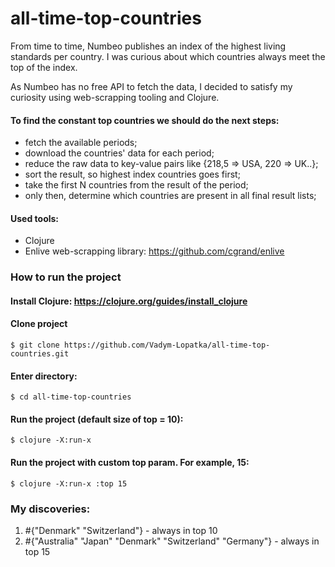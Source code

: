 # all-time-top-countries

From time to time, Numbeo publishes an index of the highest living standards per country.
I was curious about which countries always meet the top of the index.

As Numbeo has no free API to fetch the data, I decided to satisfy my curiosity using web-scrapping tooling and Clojure.

#### To find the constant top countries we should do the next steps:
- fetch the available periods;
- download the countries' data for each period;
- reduce the raw data to key-value pairs like {218,5 => USA, 220 => UK..};
- sort the result, so highest index countries goes first;
- take the first N countries from the result of the period;
- only then, determine which countries are present in all final result lists;

#### Used tools:
- Clojure
- Enlive web-scrapping library: https://github.com/cgrand/enlive

### How to run the project
#### Install Clojure: https://clojure.org/guides/install_clojure
#### Clone project
    $ git clone https://github.com/Vadym-Lopatka/all-time-top-countries.git
#### Enter directory:
    $ cd all-time-top-countries
#### Run the project (default size of top = 10):
    $ clojure -X:run-x
#### Run the project with custom top param. For example, 15:
    $ clojure -X:run-x :top 15

### My discoveries:
1.  #{"Denmark" "Switzerland"} - always in top 10
2. #{"Australia" "Japan" "Denmark" "Switzerland" "Germany"} - always in top 15

